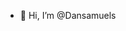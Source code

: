 - 👋 Hi, I’m @Dansamuels
<!--- 💞️ I’m looking to collaborate on ...--->
<!---
Dansamuels/Dansamuels is a ✨ special ✨ repository because its `README.md` (this file) appears on your GitHub profile.
You can click the Preview link to take a look at your changes.
--->
